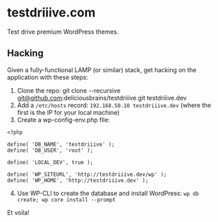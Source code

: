 testdriiive.com
===============

Test drive premium WordPress themes.

## Hacking

Given a fully-functional LAMP (or similar) stack, get hacking on the application with these steps:

1. Clone the repo: git clone --recursive git@github.com:deliciousbrains/testdriiive.git testdriiive.dev
2. Add a `/etc/hosts` record: `192.168.50.10 testdriiive.dev` (where the first is the IP for your local machine)
3. Create a wp-config-env.php file:
```
<?php

define( 'DB_NAME', 'testdriiive' );
define( 'DB_USER', 'root' );

define( 'LOCAL_DEV', true );

define( 'WP_SITEURL', 'http://testdriiive.dev/wp' );
define( 'WP_HOME', 'http://testdriiive.dev' );
```
4. Use WP-CLI to create the database and install WordPress: `wp db create; wp core install --prompt`

Et voila!